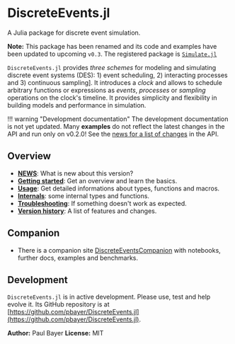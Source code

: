 # DiscreteEvents.jl

A Julia package for discrete event simulation.

**Note:** This package has been renamed and its code and examples have been updated to upcoming `v0.3`. The registered package is [`Simulate.jl`](https://github.com/pbayer/DiscreteEvents.jl/tree/v0.2.0)

`DiscreteEvents.jl` provides *three schemes* for modeling and simulating discrete event systems (DES): 1) event scheduling, 2) interacting processes and 3) continuous sampling]. It introduces a *clock* and allows to schedule arbitrary  functions or expressions as *events*, *processes* or *sampling* operations on the clock's timeline. It provides simplicity and flexibility in building models and performance in simulation.

!!! warning "Development documentation"
    The development documentation is not yet updated. Many **examples**
    do not reflect the latest changes in the API and run only on v0.2.0!
    See the [news for a list of changes](news.md) in the API.

## Overview

- [**NEWS**](news.md): What is new about this version?
- [**Getting started**](intro.md): Get an overview and learn the basics.
- [**Usage**](usage.md): Get detailed informations about types, functions and macros.
- [**Internals**](internals.md): some internal types and functions.
- [**Troubleshooting**](troubleshooting.md): If something doesn't work as expected.
- [**Version history**](history.md): A list of features and changes.

## Companion

- There is a companion site [DiscreteEventsCompanion](https://github.com/pbayer/DiscreteEventsCompanion.jl) with notebooks, further docs, examples and benchmarks.

## Development

`DiscreteEvents.jl` is in active development. Please use, test and help  evolve it. Its GitHub repository is at [https://github.com/pbayer/DiscreteEvents.jl](https://github.com/pbayer/DiscreteEvents.jl).

**Author:** Paul Bayer
**License:** MIT
